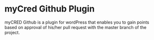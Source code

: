 # myCred Github Plugin

myCRED Github is a plugin for wordPress that enables you to gain points based on approval of his/her pull request with the master branch of the project.
